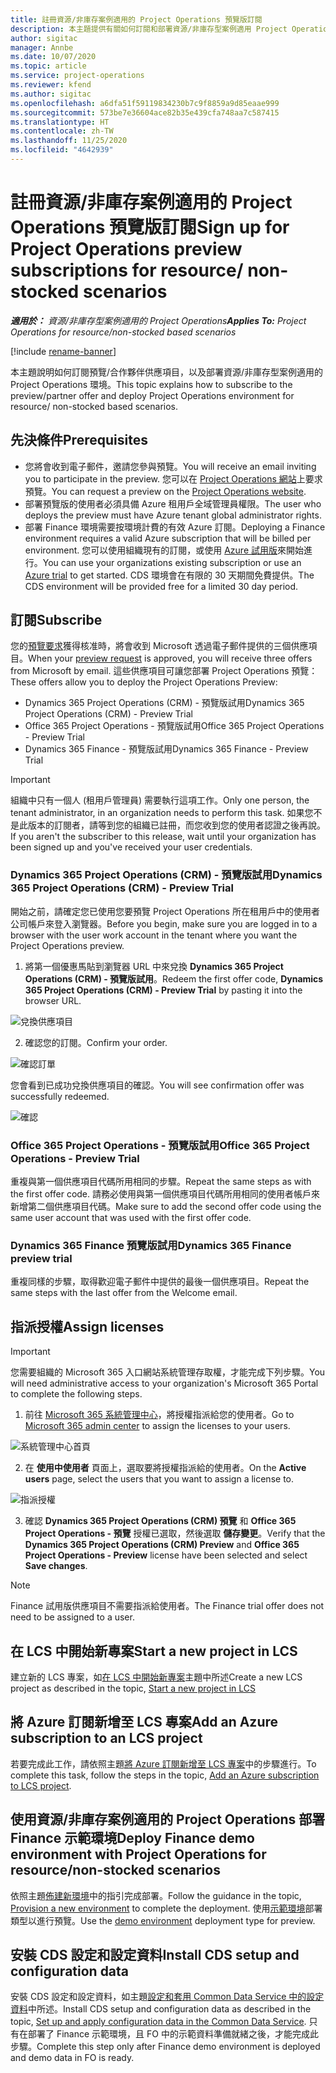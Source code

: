 ```yaml
---
title: 註冊資源/非庫存案例適用的 Project Operations 預覽版訂閱
description: 本主題提供有關如何訂閱和部署資源/非庫存型案例適用 Project Operations 的資訊。
author: sigitac
manager: Annbe
ms.date: 10/07/2020
ms.topic: article
ms.service: project-operations
ms.reviewer: kfend
ms.author: sigitac
ms.openlocfilehash: a6dfa51f59119834230b7c9f8859a9d85eaae999
ms.sourcegitcommit: 573be7e36604ace82b35e439cfa748aa7c587415
ms.translationtype: HT
ms.contentlocale: zh-TW
ms.lasthandoff: 11/25/2020
ms.locfileid: "4642939"
---
```

# <a name="sign-up-for-project-operations-preview-subscriptions-for-resource-non-stocked-scenarios"></a><span data-ttu-id="8b12b-103">註冊資源/非庫存案例適用的 Project Operations 預覽版訂閱</span><span class="sxs-lookup"><span data-stu-id="8b12b-103">Sign up for Project Operations preview subscriptions for resource/ non-stocked scenarios</span></span>

<span data-ttu-id="8b12b-104">_**適用於：** 資源/非庫存型案例適用的 Project Operations_</span><span class="sxs-lookup"><span data-stu-id="8b12b-104">_**Applies To:** Project Operations for resource/non-stocked based scenarios_</span></span>

[!include [rename-banner](~/includes/cc-data-platform-banner.md)]

<span data-ttu-id="8b12b-105">本主題說明如何訂閱預覽/合作夥伴供應項目，以及部署資源/非庫存型案例適用的 Project Operations 環境。</span><span class="sxs-lookup"><span data-stu-id="8b12b-105">This topic explains how to subscribe to the preview/partner offer and deploy Project Operations environment for resource/ non-stocked based scenarios.</span></span>

## <a name="prerequisites"></a><span data-ttu-id="8b12b-106">先決條件</span><span class="sxs-lookup"><span data-stu-id="8b12b-106">Prerequisites</span></span>

- <span data-ttu-id="8b12b-107">您將會收到電子郵件，邀請您參與預覽。</span><span class="sxs-lookup"><span data-stu-id="8b12b-107">You will receive an email inviting you to participate in the preview.</span></span> <span data-ttu-id="8b12b-108">您可以在 [Project Operations 網站](https://dynamics.microsoft.com/en-us/project-operations/overview/)上要求預覽。</span><span class="sxs-lookup"><span data-stu-id="8b12b-108">You can request a preview on the [Project Operations website](https://dynamics.microsoft.com/en-us/project-operations/overview/).</span></span>
- <span data-ttu-id="8b12b-109">部署預覽版的使用者必須具備 Azure 租用戶全域管理員權限。</span><span class="sxs-lookup"><span data-stu-id="8b12b-109">The user who deploys the preview must have Azure tenant global administrator rights.</span></span>
- <span data-ttu-id="8b12b-110">部署 Finance 環境需要按環境計費的有效 Azure 訂閱。</span><span class="sxs-lookup"><span data-stu-id="8b12b-110">Deploying a Finance environment requires a valid Azure subscription that will be billed per environment.</span></span> <span data-ttu-id="8b12b-111">您可以使用組織現有的訂閱，或使用 [Azure 試用版](https://azure.microsoft.com/en-us/free/)來開始進行。</span><span class="sxs-lookup"><span data-stu-id="8b12b-111">You can use your organizations existing subscription or use an [Azure trial](https://azure.microsoft.com/en-us/free/) to get started.</span></span> <span data-ttu-id="8b12b-112">CDS 環境會在有限的 30 天期間免費提供。</span><span class="sxs-lookup"><span data-stu-id="8b12b-112">The CDS environment will be provided free for a limited 30 day period.</span></span>

## <a name="subscribe"></a><span data-ttu-id="8b12b-113">訂閱</span><span class="sxs-lookup"><span data-stu-id="8b12b-113">Subscribe</span></span>

<span data-ttu-id="8b12b-114">您的[預覽要求](https://forms.office.com/FormsPro/Pages/ResponsePage.aspx?id=v4j5cvGGr0GRqy180BHbR56j8lZs0FdAvwT75_WNFyxUMkRDV1NYQU5TNjE2VjhKOVBUNVg2R0s1NC4u)獲得核准時，將會收到 Microsoft 透過電子郵件提供的三個供應項目。</span><span class="sxs-lookup"><span data-stu-id="8b12b-114">When your [preview request](https://forms.office.com/FormsPro/Pages/ResponsePage.aspx?id=v4j5cvGGr0GRqy180BHbR56j8lZs0FdAvwT75_WNFyxUMkRDV1NYQU5TNjE2VjhKOVBUNVg2R0s1NC4u) is approved, you will receive three offers from Microsoft by email.</span></span> <span data-ttu-id="8b12b-115">這些供應項目可讓您部署 Project Operations 預覽：</span><span class="sxs-lookup"><span data-stu-id="8b12b-115">These offers allow you to deploy the Project Operations Preview:</span></span>

- <span data-ttu-id="8b12b-116">Dynamics 365 Project Operations (CRM) - 預覽版試用</span><span class="sxs-lookup"><span data-stu-id="8b12b-116">Dynamics 365 Project Operations (CRM) - Preview Trial</span></span>
- <span data-ttu-id="8b12b-117">Office 365 Project Operations - 預覽版試用</span><span class="sxs-lookup"><span data-stu-id="8b12b-117">Office 365 Project Operations - Preview Trial</span></span>
- <span data-ttu-id="8b12b-118">Dynamics 365 Finance - 預覽版試用</span><span class="sxs-lookup"><span data-stu-id="8b12b-118">Dynamics 365 Finance - Preview Trial</span></span>

> [!IMPORTANT]
> <span data-ttu-id="8b12b-119">組織中只有一個人 (租用戶管理員) 需要執行這項工作。</span><span class="sxs-lookup"><span data-stu-id="8b12b-119">Only one person, the tenant administrator, in an organization needs to perform this task.</span></span> <span data-ttu-id="8b12b-120">如果您不是此版本的訂閱者，請等到您的組織已註冊，而您收到您的使用者認證之後再說。</span><span class="sxs-lookup"><span data-stu-id="8b12b-120">If you aren't the subscriber to this release, wait until your organization has been signed up and you've received your user credentials.</span></span>

### <a name="dynamics-365-project-operations-crm---preview-trial"></a><span data-ttu-id="8b12b-121">Dynamics 365 Project Operations (CRM) - 預覽版試用</span><span class="sxs-lookup"><span data-stu-id="8b12b-121">Dynamics 365 Project Operations (CRM) - Preview Trial</span></span> 

<span data-ttu-id="8b12b-122">開始之前，請確定您已使用您要預覽 Project Operations 所在租用戶中的使用者公司帳戶來登入瀏覽器。</span><span class="sxs-lookup"><span data-stu-id="8b12b-122">Before you begin, make sure you are logged in to a browser with the user work account in the tenant where you want the Project Operations preview.</span></span>

1. <span data-ttu-id="8b12b-123">將第一個優惠馬貼到瀏覽器 URL 中來兌換 **Dynamics 365 Project Operations (CRM) - 預覽版試用**。</span><span class="sxs-lookup"><span data-stu-id="8b12b-123">Redeem the first offer code, **Dynamics 365 Project Operations (CRM) - Preview Trial** by pasting it into the browser URL.</span></span>

![兌換供應項目](./media/16RedeemFirstOfferNew.png)

2. <span data-ttu-id="8b12b-125">確認您的訂閱。</span><span class="sxs-lookup"><span data-stu-id="8b12b-125">Confirm your order.</span></span>

![確認訂單](./media/17ConfirmOrderNew.png)

<span data-ttu-id="8b12b-127">您會看到已成功兌換供應項目的確認。</span><span class="sxs-lookup"><span data-stu-id="8b12b-127">You will see confirmation offer was successfully redeemed.</span></span>

![確認](./media/18OrderConfirmationNew.png)

### <a name="office-365-project-operations---preview-trial"></a><span data-ttu-id="8b12b-129">Office 365 Project Operations - 預覽版試用</span><span class="sxs-lookup"><span data-stu-id="8b12b-129">Office 365 Project Operations - Preview Trial</span></span>

<span data-ttu-id="8b12b-130">重複與第一個供應項目代碼所用相同的步驟。</span><span class="sxs-lookup"><span data-stu-id="8b12b-130">Repeat the same steps as with the first offer code.</span></span> <span data-ttu-id="8b12b-131">請務必使用與第一個供應項目代碼所用相同的使用者帳戶來新增第二個供應項目代碼。</span><span class="sxs-lookup"><span data-stu-id="8b12b-131">Make sure to add the second offer code using the same user account that was used with the first offer code.</span></span>

### <a name="dynamics-365-finance-preview-trial"></a><span data-ttu-id="8b12b-132">Dynamics 365 Finance 預覽版試用</span><span class="sxs-lookup"><span data-stu-id="8b12b-132">Dynamics 365 Finance preview trial</span></span>

<span data-ttu-id="8b12b-133">重複同樣的步驟，取得歡迎電子郵件中提供的最後一個供應項目。</span><span class="sxs-lookup"><span data-stu-id="8b12b-133">Repeat the same steps with the last offer from the Welcome email.</span></span>

## <a name="assign-licenses"></a><span data-ttu-id="8b12b-134">指派授權</span><span class="sxs-lookup"><span data-stu-id="8b12b-134">Assign licenses</span></span>

> [!IMPORTANT]
> <span data-ttu-id="8b12b-135">您需要組織的 Microsoft 365 入口網站系統管理存取權，才能完成下列步驟。</span><span class="sxs-lookup"><span data-stu-id="8b12b-135">You will need administrative access to your organization's Microsoft 365 Portal to complete the following steps.</span></span>

1. <span data-ttu-id="8b12b-136">前往 [Microsoft 365 系統管理中心](https://portal.office.com/)，將授權指派給您的使用者。</span><span class="sxs-lookup"><span data-stu-id="8b12b-136">Go to [Microsoft 365 admin center](https://portal.office.com/) to assign the licenses to your users.</span></span>

![系統管理中心首頁](./media/14AdminPortal.png)

2. <span data-ttu-id="8b12b-138">在 **使用中使用者** 頁面上，選取要將授權指派給的使用者。</span><span class="sxs-lookup"><span data-stu-id="8b12b-138">On the **Active users** page, select the users that you want to assign a license to.</span></span>

![指派授權](./media/15AssignLicenses.png)

3. <span data-ttu-id="8b12b-140">確認 **Dynamics 365 Project Operations (CRM) 預覽** 和 **Office 365 Project Operations - 預覽** 授權已選取，然後選取 **儲存變更**。</span><span class="sxs-lookup"><span data-stu-id="8b12b-140">Verify that the **Dynamics 365 Project Operations (CRM) Preview** and **Office 365 Project Operations - Preview** license have been selected and select **Save changes**.</span></span>

> [!NOTE]
> <span data-ttu-id="8b12b-141">Finance 試用版供應項目不需要指派給使用者。</span><span class="sxs-lookup"><span data-stu-id="8b12b-141">The Finance trial offer does not need to be assigned to a user.</span></span>

## <a name="start-a-new-project-in-lcs"></a><span data-ttu-id="8b12b-142">在 LCS 中開始新專案</span><span class="sxs-lookup"><span data-stu-id="8b12b-142">Start a new project in LCS</span></span>

<span data-ttu-id="8b12b-143">建立新的 LCS 專案，如[在 LCS 中開始新專案](create-lcs-project.md)主題中所述</span><span class="sxs-lookup"><span data-stu-id="8b12b-143">Create a new LCS project as described in the topic, [Start a new project in LCS](create-lcs-project.md)</span></span>

## <a name="add-an-azure-subscription-to-an-lcs-project"></a><span data-ttu-id="8b12b-144">將 Azure 訂閱新增至 LCS 專案</span><span class="sxs-lookup"><span data-stu-id="8b12b-144">Add an Azure subscription to an LCS project</span></span>

<span data-ttu-id="8b12b-145">若要完成此工作，請依照主題[將 Azure 訂閱新增至 LCS 專案](resource-add-azure-subscription-lcs-project.md)中的步驟進行。</span><span class="sxs-lookup"><span data-stu-id="8b12b-145">To complete this task, follow the steps in the topic, [Add an Azure subscription to LCS project](resource-add-azure-subscription-lcs-project.md).</span></span>

## <a name="deploy-finance-demo-environment-with-project-operations-for-resourcenon-stocked-scenarios"></a><span data-ttu-id="8b12b-146">使用資源/非庫存案例適用的 Project Operations 部署 Finance 示範環境</span><span class="sxs-lookup"><span data-stu-id="8b12b-146">Deploy Finance demo environment with Project Operations for resource/non-stocked scenarios</span></span>

<span data-ttu-id="8b12b-147">依照主題[佈建新環境](resource-provision-new-environment.md)中的指引完成部署。</span><span class="sxs-lookup"><span data-stu-id="8b12b-147">Follow the guidance in the topic, [Provision a new environment](resource-provision-new-environment.md) to complete the deployment.</span></span> <span data-ttu-id="8b12b-148">使用[示範環境](https://docs.microsoft.com/dynamics365/fin-ops-core/dev-itpro/deployment/deploy-demo-environment)部署類型以進行預覽。</span><span class="sxs-lookup"><span data-stu-id="8b12b-148">Use the [demo environment](https://docs.microsoft.com/dynamics365/fin-ops-core/dev-itpro/deployment/deploy-demo-environment) deployment type for preview.</span></span> 

## <a name="install-cds-setup-and-configuration-data"></a><span data-ttu-id="8b12b-149">安裝 CDS 設定和設定資料</span><span class="sxs-lookup"><span data-stu-id="8b12b-149">Install CDS setup and configuration data</span></span>

<span data-ttu-id="8b12b-150">安裝 CDS 設定和設定資料，如主題[設定和套用 Common Data Service 中的設定資料](resource-apply-pro-setup-config-data.md)中所述。</span><span class="sxs-lookup"><span data-stu-id="8b12b-150">Install CDS setup and configuration data as described in the topic, [Set up and apply configuration data in the Common Data Service](resource-apply-pro-setup-config-data.md).</span></span>
<span data-ttu-id="8b12b-151">只有在部署了 Finance 示範環境，且 FO 中的示範資料準備就緒之後，才能完成此步驟。</span><span class="sxs-lookup"><span data-stu-id="8b12b-151">Complete this step only after Finance demo environment is deployed and demo data in FO is ready.</span></span>
